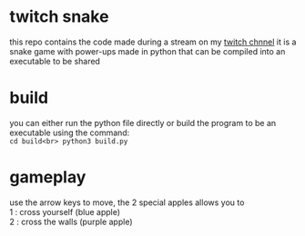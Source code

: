 # twitch snake

this repo contains the code made during a stream on my [twitch chnnel](https://twitch.tv/royalduck_dev) it is a snake game with power-ups made in python that can be compiled into an executable to be shared

# build

you can either run the python file directly or build the program to be an executable using the command:  
`cd build<br>
python3 build.py`

# gameplay

use the arrow keys to move, the 2 special apples allows you to  
1 : cross yourself (blue apple)  
2 : cross the walls (purple apple)  
